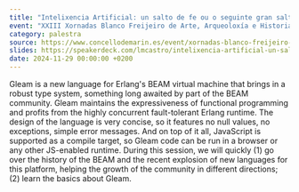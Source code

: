 ```yaml
---
title: "Intelixencia Artificial: un salto de fe ou o seguinte gran salto histórico?"
event: "XXIII Xornadas Blanco Freijeiro de Arte, Arqueoloxía e Historia (Concello de Marín)"
category: palestra
source: https://www.concellodemarin.es/event/xornadas-blanco-freijeiro-2024
slides: https://speakerdeck.com/lmcastro/intelixencia-artificial-un-salto-de-fe-ou-o-seguinte-gran-salto-historico
date: 2024-11-29 00:00:00 +0200
---
```

Gleam is a new language for Erlang's BEAM virtual machine that brings in a robust type system, something long awaited by part of the BEAM community. Gleam maintains the expressiveness of functional programming and profits from the highly concurrent fault-tolerant Erlang runtime. The design of the language is very concise, so it features no null values, no exceptions, simple error messages. And on top of it all, JavaScript is supported as a compile target, so Gleam code can be run in a browser or any other JS-enabled runtime. During this session, we will quickly (1) go over the history of the BEAM and the recent explosion of new languages for this platform, helping the growth of the community in different directions; (2) learn the basics about Gleam.
